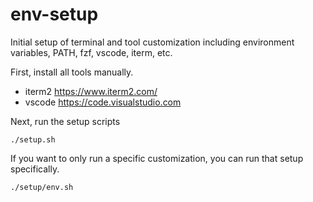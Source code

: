 # env-setup

Initial setup of terminal and tool customization including environment variables, PATH, fzf, vscode, iterm, etc.

First, install all tools manually.
* iterm2 https://www.iterm2.com/
* vscode https://code.visualstudio.com

Next, run the setup scripts

```
./setup.sh
```

If you want to only run a specific customization, you can run that setup specifically.

```
./setup/env.sh
```